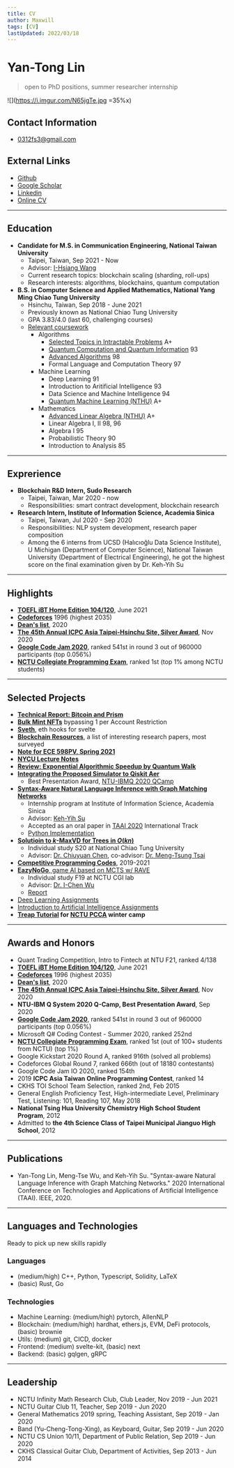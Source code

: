 ```yaml
---
title: CV
author: Maxwill
tags: [CV]
lastUpdated: 2022/03/18
---
```


# Yan-Tong Lin
> open to PhD positions, summer researcher internship

![](https://i.imgur.com/N65jgTe.jpg =35%x)

## Contact Information
-  0312fs3@gmail.com

## External Links
- [Github](https://github.com/EazyReal)
- [Google Scholar](https://scholar.google.com.tw/citations?user=LRBdYYIAAAAJ)
- [Linkedin](https://www.linkedin.com/in/maxwilllin/)
- [Online CV](https://hackmd.io/@ytlin/cv)

---

## Education
- **Candidate for M.S. in Communication Engineering, National Taiwan University**
    - Taipei, Taiwan, Sep 2021 - Now
    - Advisor: [I-Hsiang Wang](http://cc.ee.ntu.edu.tw/~ihsiangw/)
    - Current research topics: blockchain scaling (sharding, roll-ups) 
    - Research interests: algorithms, blockchains, quantum computation
- **B.S. in Computer Science and Applied Mathematics, National Yang Ming Chiao Tung University**
	- Hsinchu, Taiwan, Sep 2018 - June 2021
	- Previously known as National Chiao Tung University 
    - GPA 3.83/4.0 (last 60, challenging courses)
    - [Relevant coursework](https://hackmd.io/@ytlin/transcripts)
        - Algorithms
            - [Selected Topics in Intractable Problems](https://timetable.nycu.edu.tw/?r=main/crsoutline&Acy=109&Sem=2&CrsNo=5296&lang=en-us) A+
            - [Quantum Computation and Quantum Information](https://timetable.nycu.edu.tw/?r=main/crsoutline&Acy=109&Sem=1&CrsNo=5081) 93
            - [Advanced Algorithms](https://timetable.nctu.edu.tw/?r=main/crsoutline&Acy=108&Sem=2&CrsNo=5903) 98
            - Formal Language and Computation Theory 97
        - Machine Learning
            - Deep Learning 91
            - Introduction to Aritificial Intelligence 93
            - Data Science and Machine Intelligence 94
            - [Quantum Machine Learning (NTHU)](https://www.ccxp.nthu.edu.tw/ccxp/INQUIRE/JH/output/6_6.1_6.1.12/10910IPHD500200.pdf?ACIXSTORE=so3kuq349ree8hmggbd2ov8846) A+
        - Mathematics
            - [Advanced Linear Algebra (NTHU)](https://www.ccxp.nthu.edu.tw/ccxp/INQUIRE/JH/output/6_6.1_6.1.12/10910MATH331000.pdf?ACIXSTORE=9j8jserdlk5nbca4erj0mth2p1) A+
            - Linear Algebra I, II 98, 96
            - Algebra I 95
            - Probabilistic Theory 90
            - Introduction to Analysis 85

---

## Exprerience
- **Blockchain R&D Intern, Sudo Research**
    - Taipei, Taiwan, Mar 2020 - now
    - Responsibilities: smart contract development, blockchain  research
- **Research Intern, Institute of Information Science, Academia Sinica**
	- Taipei, Taiwan, Jul 2020 - Sep 2020
    - Responsibilities: NLP system development, research paper composition
    - Among the 6 interns from UCSD (Halıcıoğlu Data Science Institute), U Michigan (Department of Computer Science), National Taiwan University (Department of Electrical Engineering), he got the highest score on the final examination given by Dr. Keh-Yih Su 

---

## Highlights
- [**TOEFL iBT Home Edition 104/120**](https://hackmd.io/@ytlin/transcripts), June 2021
- [**Codeforces**](https://codeforces.com/profile/maxwill) 1996 (highest 2035)
- [**Dean's list**](https://hackmd.io/@ytlin/transcripts#Dean%E2%80%99s-List-President%E2%80%99s-Award), 2020
- [**The 45th Annual ICPC Asia Taipei-Hsinchu Site, Silver Award**](https://hackmd.io/@ytlin/transcripts), Nov 2020
- [**Google Code Jam 2020**](https://codingcompetitions.withgoogle.com/codejam/round/000000000019ff7e), ranked 541st in round 3 out of 960000 participants (top 0.056%)
- [**NCTU Collegiate Programming Exam**](https://www.facebook.com/nctupe), ranked 1st (top 1% among NCTU students)

---

## Selected Projects
- [**Technical Report: Bitcoin and Prism**](https://hackmd.io/@ytlin/bitcoin)
- [**Bulk Mint NFTs**](https://polygonscan.com/tx/0x539c2077b724e71b370a9ea5bc6aaa626fdfcfa16377437b8a5d513687147916) bypassing 1 per Account Restriction
- [**Sveth**](https://github.com/EazyReal/Sveth), eth hooks for svelte
- [**Blockchain Resources**](https://hackmd.io/@ytlin/blockchain), a list of interesting research papers, most surveyed
- [**Note for ECE 598PV, Spring 2021**](https://hackmd.io/@ytlin/ECE598)
- [**NYCU Lecture Notes**](https://hackmd.io/@ytlin/nycu-notes)
- [**Review: Exponential Algorithmic Speedup by Quantum Walk**](https://github.com/EazyReal/QCQI2020fall/blob/main/QCQI_final__Oral_Version_.pdf)
-  [**Integrating the Proposed Simulator to Qiskit Aer**](https://github.com/EazyReal/NTU-IBMQ-QCamp2020)
    -  Best Presentation Award, [NTU-IBMQ 2020 QCamp](https://github.com/qiskit-community/qiskit-hackathon-taiwan-20/issues/17)
-  [**Syntax-Aware Natural Language Inference with Graph Matching Networks**](https://ieeexplore.ieee.org/abstract/document/9382461)
    -  Internship program at Institute of Information Science, Academia Sinica
    -  Advisor: [Keh-Yih Su](https://www.iis.sinica.edu.tw/pages/kysu/index.html)
    -  Accepted as an oral paper in [TAAI 2020](https://taai2020.github.io/) International Track
    -  [Python Implementation](https://github.com/EazyReal/2020-IIS-internship/tree/master/MNLI)
-  [**Solutioin to $k$-MaxVD for Trees in $O(kn)$**](https://hackmd.io/@ytlin/kMaxVD-presentation)
    -  Individual study S20 at National Chiao Tung University
    -  Advisor: [Dr. Chiuyuan Chen](https://scholar.nctu.edu.tw/en/persons/chiuyuan-chen), co-advisor: [Dr. Meng-Tsung Tsai](https://people.cs.nctu.edu.tw/~mtsai/index.html)
- [**Competitive Programming Codes**](https://github.com/EazyReal/CompetitveProgramming), 2019-2021
- [**EazyNoGo**, game AI based on MCTS w/ RAVE](https://github.com/EazyReal/EazyNoGo)
    -  Individual study F19 at NCTU CGI lab
    -  Advisor: [Dr. I-Chen Wu](https://cgilab.nctu.edu.tw/~icwu/)
    -  [Report](https://github.com/EazyReal/NCTU2019fall-reports/blob/master/cgilab/Indivisual%20Study%202019%20spring%20at%20CGI%20lab%20report.pptx)
- [Deep Learning Assignments](https://github.com/EazyReal/NCTU2019fall_DeepLearning/blob/master/HW3/HW3%20Report.pdf)
- [Introduction to Artificial Intelligence Assignments](https://github.com/EazyReal/Intro2AI-2020spring)
- **[Treap Tutorial](https://hackmd.io/9Hw3BAv8RhecludOcMEsvw) for [NCTU PCCA](https://www.facebook.com/NCTUPCCA/) winter camp**

---

## Awards and Honors
- Quant Trading Competition, Intro to Fintech at NTU F21, ranked 4/138
- [**TOEFL iBT Home Edition 104/120**](https://hackmd.io/@ytlin/transcripts), June 2021
- [**Codeforces**](https://codeforces.com/profile/maxwill) 1996 (highest 2035)
- [**Dean's list**](https://hackmd.io/@ytlin/transcripts#Dean%E2%80%99s-List-President%E2%80%99s-Award), 2020
- [**The 45th Annual ICPC Asia Taipei-Hsinchu Site, Silver Award**](https://hackmd.io/@ytlin/transcripts), Nov 2020
- **NTU-IBM Q System 2020 Q-Camp, Best Presentation Award**, Sep 2020
- [**Google Code Jam 2020**](https://codingcompetitions.withgoogle.com/codejam/round/000000000019ff7e), ranked 541st in round 3 out of 960000 participants (top 0.056%)
- Microsoft Q# Coding Contest - Summer 2020, ranked 252nd
- [**NCTU Collegiate Programming Exam**](https://www.facebook.com/nctupe), ranked 1st (out of 100+ students from NCTU) (top 1%)
- Google Kickstart 2020 Round A, ranked 916th (solved all problems)
- Codeforces Global Round 7, ranked 666th (out of 18180 contestants)
- Google Code Jam IO 2020, ranked 154th
- 2019 **ICPC Asia Taiwan Online Programming Contest**, ranked 14
- CKHS TOI School Team Selection, ranked 2nd, Feb 2015 
- General English Proficiency Test, High-intermediate Level, Preliminary Test,  Listening: 101, Reading 107, May 2018 
- **National Tsing Hua University Chemistry High School Student Program**, 2012
- Admitted to **the 4th Science Class of Taipei Municipal Jianguo High School**, 2012

---

## Publications
- Yan-Tong Lin, Meng-Tse Wu, and Keh-Yih Su. "Syntax-aware Natural Language Inference with Graph Matching Networks." 2020 International Conference on Technologies and Applications of Artificial Intelligence (TAAI). IEEE, 2020.

---

## Languages and Technologies

Ready to pick up new skills rapidly

### Languages
- (medium/high) C++, Python, Typescript, Solidity, LaTeX
- (basic) Rust, Go

### Technologies
- Machine Learning: (medium/high) pytorch, AllenNLP
- Blockchain: (medium/high) hardhat, ethers.js, EVM, DeFi protocols, (basic) brownie
- Utils: (medium) git, CICD, docker
- Frontend: (medium) svelte-kit, (basic) next
- Backend: (basic) gqlgen, gRPC

---

## Leadership
- NCTU Infinity Math Research Club, Club Leader, Nov 2019 - Jun 2021
- NCTU Guitar Club 11, Teacher, Sep 2019 - Jun 2020
- General Mathematics 2019 spring, Teaching Assistant, Sep 2019 - Jan 2020
- Band (Yu-Cheng-Tong-Xing), as Keyboard, Guitar, Sep 2019 - Jun 2020
- NCTU CS Union 10/11, Department of Public Relation, Sep 2019 - Jun 2020
- CKHS Classical Guitar Club, Department of Activities, Sep 2013 - Jun 2014